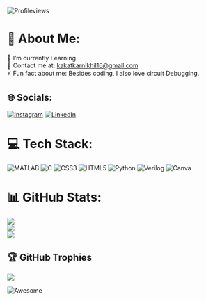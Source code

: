 ![Profileviews](https://komarev.com/ghpvc/?username=your-github-NikhilNKakatkar&style=plastic)
# 💫 About Me: 
 🔭 I’m currently Learning<br>💬 Contact me at: kakatkarnikhil16@gmail.com<br>⚡ Fun fact about me: Besides coding, I also love circuit Debugging. 
  
  
 ## 🌐 Socials: 
 [![Instagram](https://img.shields.io/badge/Instagram-%23E4405F.svg?&style=plastic&logo=Instagram&logoColor=white)]() [![LinkedIn](https://img.shields.io/badge/LinkedIn-%230077B5.svg?&style=plastic&logo=linkedin&logoColor=white)](https://www.linkedin.com/in/nikhil-kakatkar-756303261/)  
  
 # 💻 Tech Stack:
![MATLAB](https://img.shields.io/badge/MATLAB-R2022b-orange.svg?style=plastic&logo=matlab&logocolor=orange)
 ![C](https://img.shields.io/badge/c-%2300599C.svg?style=plastic&logo=c&logoColor=white) ![CSS3](https://img.shields.io/badge/css3-%231572B6.svg?style=plastic&logo=css3&logoColor=white) ![HTML5](https://img.shields.io/badge/html5-%23E34F26.svg?style=plastic&logo=html5&logoColor=white) ![Python](https://img.shields.io/badge/python-3670A0?style=plastic&logo=python&logoColor=ffdd54) 
![Verilog](https://img.shields.io/badge/Verilog-Active-brightgreen.svg?style=plastic)
 ![Canva](https://img.shields.io/badge/Canva-%2300C4CC.svg?style=plastic&logo=Canva&logoColor=white)
 # 📊 GitHub Stats: 
 ![](https://github-readme-stats.vercel.app/api?username=NikhilNKakatkar&theme=dark&hide_border=false&include_all_commits=false&count_private=false)<br/> 
 ![](https://github-readme-streak-stats.herokuapp.com/?user=NikhilNKakatkar&theme=dark&hide_border=false)<br/> 
 ![](https://github-readme-stats.vercel.app/api/top-langs/?username=NikhilNKakatkar&theme=dark&hide_border=false&include_all_commits=false&count_private=false) 
  
 ## 🏆 GitHub Trophies 
 ![](https://github-profile-trophy.vercel.app/?username=NikhilNKakatkar&theme=radical&no-frame=false&no-bg=true&margin-w=4) 
  

![Awesome](https://awesome.re/badge.svg)
